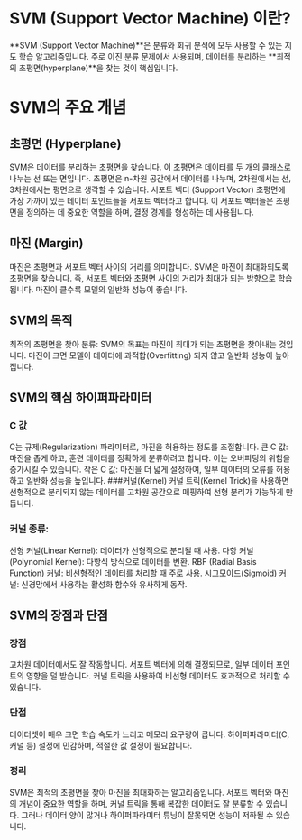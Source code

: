# SVM (Support Vector Machine) 이란?
**SVM (Support Vector Machine)**은 분류와 회귀 분석에 모두 사용할 수 있는 지도 학습 알고리즘입니다. 주로 이진 분류 문제에서 사용되며, 데이터를 분리하는 **최적의 초평면(hyperplane)**을 찾는 것이 핵심입니다.

# SVM의 주요 개념
## 초평면 (Hyperplane)
SVM은 데이터를 분리하는 초평면을 찾습니다. 이 초평면은 데이터를 두 개의 클래스로 나누는 선 또는 면입니다.
초평면은 n-차원 공간에서 데이터를 나누며, 2차원에서는 선, 3차원에서는 평면으로 생각할 수 있습니다.
서포트 벡터 (Support Vector)
초평면에 가장 가까이 있는 데이터 포인트들을 서포트 벡터라고 합니다.
이 서포트 벡터들은 초평면을 정의하는 데 중요한 역할을 하며, 결정 경계를 형성하는 데 사용됩니다.
## 마진 (Margin)
마진은 초평면과 서포트 벡터 사이의 거리를 의미합니다.
SVM은 마진이 최대화되도록 초평면을 찾습니다. 즉, 서포트 벡터와 초평면 사이의 거리가 최대가 되는 방향으로 학습됩니다.
마진이 클수록 모델의 일반화 성능이 좋습니다.
## SVM의 목적
최적의 초평면을 찾아 분류: SVM의 목표는 마진이 최대가 되는 초평면을 찾아내는 것입니다.
마진이 크면 모델이 데이터에 과적합(Overfitting) 되지 않고 일반화 성능이 높아집니다.
## SVM의 핵심 하이퍼파라미터
### C 값
C는 규제(Regularization) 파라미터로, 마진을 허용하는 정도를 조절합니다.
큰 C 값: 마진을 좁게 하고, 훈련 데이터를 정확하게 분류하려고 합니다. 이는 오버피팅의 위험을 증가시킬 수 있습니다.
작은 C 값: 마진을 더 넓게 설정하여, 일부 데이터의 오류를 허용하고 일반화 성능을 높입니다.
###커널(Kernel)
 커널 트릭(Kernel Trick)을 사용하면 선형적으로 분리되지 않는 데이터를 고차원 공간으로 매핑하여 선형 분리가 가능하게 만듭니다.
### 커널 종류:
선형 커널(Linear Kernel): 데이터가 선형적으로 분리될 때 사용.
다항 커널(Polynomial Kernel): 다항식 방식으로 데이터를 변환.
RBF (Radial Basis Function) 커널: 비선형적인 데이터를 처리할 때 주로 사용.
시그모이드(Sigmoid) 커널: 신경망에서 사용하는 활성화 함수와 유사하게 동작.
## SVM의 장점과 단점
### 장점

고차원 데이터에서도 잘 작동합니다.
서포트 벡터에 의해 결정되므로, 일부 데이터 포인트의 영향을 덜 받습니다.
커널 트릭을 사용하여 비선형 데이터도 효과적으로 처리할 수 있습니다.
### 단점

데이터셋이 매우 크면 학습 속도가 느리고 메모리 요구량이 큽니다.
하이퍼파라미터(C, 커널 등) 설정에 민감하며, 적절한 값 설정이 필요합니다.

### 정리
SVM은 최적의 초평면을 찾아 마진을 최대화하는 알고리즘입니다.
서포트 벡터와 마진의 개념이 중요한 역할을 하며, 커널 트릭을 통해 복잡한 데이터도 잘 분류할 수 있습니다.
그러나 데이터 양이 많거나 하이퍼파라미터 튜닝이 잘못되면 성능이 저하될 수 있습니다.